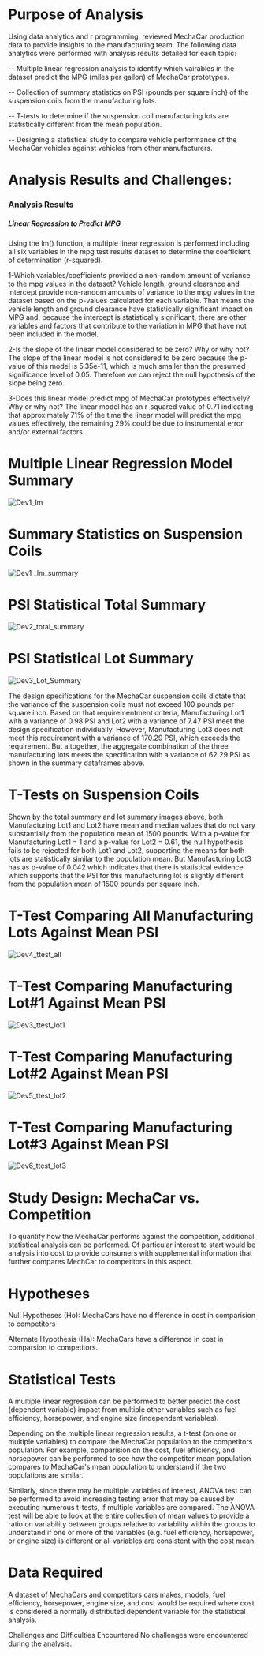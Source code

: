 # Purpose of Analysis

Using data analytics and r programming, reviewed MechaCar production data to provide insights to the manufacturing team. The following data analytics were performed with analysis results detailed for each topic:

-- Multiple linear regression analysis to identify which vairables in the dataset predict the MPG (miles per gallon) of MechaCar prototypes.

-- Collection of summary statistics on PSI (pounds per square inch) of the suspension coils from the manufacturing lots.

-- T-tests to determine if the suspension coil manufacturing lots are statistically different from the mean population.

-- Designing a statistical study to compare vehicle performance of the MechaCar vehicles against vehicles from other manufacturers.


# Analysis Results and Challenges:
### Analysis Results
##### Linear Regression to Predict MPG

Using the lm() function, a multiple linear regression is performed including all six variables in the mpg test results dataset to determine the coefficient of determination (r-squared).
 

1-Which variables/coefficients provided a non-random amount of variance to the mpg values in the dataset? Vehicle length, ground clearance and intercept provide non-random amounts of variance to the mpg values in the dataset based on the p-values calculated for each variable. That means the vehicle length and ground clearance have statistically significant impact on MPG and, because the intercept is statistically significant, there are other variables and factors that contribute to the variation in MPG that have not been included in the model.

2-Is the slope of the linear model considered to be zero? Why or why not? The slope of the linear model is not considered to be zero because the p-value of this model is 5.35e-11, which is much smaller than the presumed significance level of 0.05. Therefore we can reject the null hypothesis of the slope being zero.

3-Does this linear model predict mpg of MechaCar prototypes effectively? Why or why not? The linear model has an r-squared value of 0.71 indicating that approximately 71% of the time the linear model will predict the mpg values effectively, the remaining 29% could be due to instrumental error and/or external factors.


# Multiple Linear Regression Model Summary
![Dev1_lm](https://user-images.githubusercontent.com/63277310/125365482-577ba600-e342-11eb-8efa-e5a43824782b.png)

# Summary Statistics on Suspension Coils
![Dev1 _lm_summary](https://user-images.githubusercontent.com/63277310/125365511-65c9c200-e342-11eb-974b-a2cde0893c5a.png)

# PSI Statistical Total Summary
![Dev2_total_summary](https://user-images.githubusercontent.com/63277310/125365754-d375ee00-e342-11eb-86cb-ffd9f3a6658e.png)

# PSI Statistical Lot Summary
![Dev3_Lot_Summary](https://user-images.githubusercontent.com/63277310/125365786-e4266400-e342-11eb-9b9c-39d75cc5759a.png)

The design specifications for the MechaCar suspension coils dictate that the variance of the suspension coils must not exceed 100 pounds per square inch.
Based on that requirementment criteria, Manufacturing Lot1 with a variance of 0.98 PSI and Lot2 with a variance of 7.47 PSI meet the design specification individually.
However, Manufacturing Lot3 does not meet this requirement with a variance of 170.29 PSI, which exceeds the requirement. But altogether, the aggregate combination of the three manufacturing lots meets the specification with a variance of 62.29 PSI as shown in the summary dataframes above.

# T-Tests on Suspension Coils
Shown by the total summary and lot summary images above, both Manufacturing Lot1 and Lot2 have mean and median values that do not vary substantially from the population mean of 1500 pounds. With a p-value for Manufacturing Lot1 = 1 and a p-value for Lot2 = 0.61, the null hypothesis fails to be rejected for both Lot1 and Lot2, supporting the means for both lots are statistically similar to the population mean. But Manufacturing Lot3 has as p-value of 0.042 which indicates that there is statistical evidence which supports that the PSI for this manufacturing lot is slightly different from the population mean of 1500 pounds per square inch.

# T-Test Comparing All Manufacturing Lots Against Mean PSI
![Dev4_ttest_all](https://user-images.githubusercontent.com/63277310/125365855-06b87d00-e343-11eb-88fa-f5969d6a8f2b.png)

# T-Test Comparing Manufacturing Lot#1 Against Mean PSI
![Dev3_ttest_lot1](https://user-images.githubusercontent.com/63277310/125366720-aa565d00-e344-11eb-8040-457f87338cad.png)

# T-Test Comparing Manufacturing Lot#2 Against Mean PSI
![Dev5_ttest_lot2](https://user-images.githubusercontent.com/63277310/125366755-c0641d80-e344-11eb-9d91-1ebc45c90706.png)

# T-Test Comparing Manufacturing Lot#3 Against Mean PSI
![Dev6_ttest_lot3](https://user-images.githubusercontent.com/63277310/125366784-ceb23980-e344-11eb-8159-660d16a5104b.png)


# Study Design: MechaCar vs. Competition
To quantify how the MechaCar performs against the competition, additional statistical analysis can be performed. Of particular interest to start would be analysis into cost to provide consumers with supplemental information that further compares MechCar to competitors in this aspect.

# Hypotheses
Null Hypotheses (Ho): MechaCars have no difference in cost in comparision to competitors

Alternate Hypothesis (Ha): MechaCars have a difference in cost in comparsion to competitors.

# Statistical Tests
A multiple linear regression can be performed to better predict the cost (dependent variable) impact from multiple other variables such as fuel efficiency, horsepower, and engine size (independent variables).

Depending on the multiple linear regression results, a t-test (on one or multiple variables) to compare the MechaCar population to the competitors population. For example, comparision on the cost, fuel efficiency, and horsepower can be performed to see how the competitor mean population compares to MechaCar's mean population to understand if the two populations are similar.

Similarly, since there may be multiple variables of interest, ANOVA test can be performed to avoid increasing testing error that may be caused by executing numerous t-tests, if multiple variables are compared. The ANOVA test will be able to look at the entire collection of mean values to provide a ratio on variability between groups relative to variability within the groups to understand if one or more of the variables (e.g. fuel efficiency, horsepower, or engine size) is different or all variables are consistent with the cost mean.

# Data Required
A dataset of MechaCars and competitors cars makes, models, fuel efficiency, horsepower, engine size, and cost would be required where cost is considered a normally distributed dependent variable for the statistical analysis.

Challenges and Difficulties Encountered
No challenges were encountered during the analysis.



